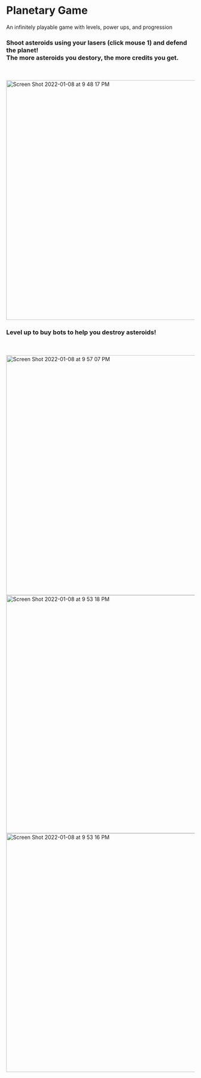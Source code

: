 # Planetary Game
 An infinitely playable game with levels, power ups, and progression 



<h3> 
Shoot asteroids using your lasers (click mouse 1) and defend the planet! <br> The more asteroids you destory, the more credits you get.
</h3>
<br>
<br>
<img width="638" alt="Screen Shot 2022-01-08 at 9 48 17 PM" src="https://user-images.githubusercontent.com/83150865/148667468-ae19da42-f762-4f47-9604-3917f6f1b725.png">

<h3> 
 Level up to buy bots to help you destroy asteroids!
</h3>
<br>
<br>
<img width="639" alt="Screen Shot 2022-01-08 at 9 57 07 PM" src="https://user-images.githubusercontent.com/83150865/148667459-dc5ddac0-89fa-4e08-bff5-6f78d2fe1f2c.png">


<img width="634" alt="Screen Shot 2022-01-08 at 9 53 18 PM" src="https://user-images.githubusercontent.com/83150865/148667470-675e0c97-4efb-4e33-a117-d18ccf5e80af.png">


<img width="636" alt="Screen Shot 2022-01-08 at 9 53 16 PM" src="https://user-images.githubusercontent.com/83150865/148667493-7822908c-a614-4296-9947-2adb2e0bc761.png">

